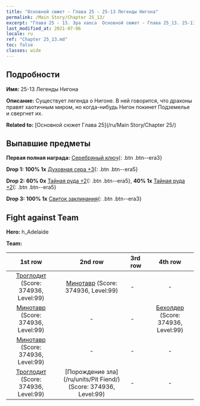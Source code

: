 ```yaml
---
title: "Основной сюжет - Глава 25 - 25-13 Легенды Нигона"
permalink: /Main Story/Chapter 25_13/
excerpt: "Глава 25 - 13. Эра хаоса  Основной сюжет - Глава 25_13. 25-13 Легенды Нигона"
last_modified_at: 2021-07-06
locale: ru
ref: "Chapter 25_13.md"
toc: false
classes: wide
---
```


## Подробности

 **Имя:** 25-13 Легенды Нигона

 **Описание:** Существует легенда о Нигоне. В ней говорится, что драконы правят хаотичным миром, но когда-нибудь Нигон покинет Подземелье и свергнет их.

 **Related to:** [Основной сюжет Глава 25](/ru/Main Story/Chapter 25/)

## Выпавшие предметы

 **Первая полная награда:** [Серебряный ключ](/ItemsRU/con_693/){: .btn .btn--era3}

 **Drop 1:** **100% 1x** [Духовная сера +3](/ItemsRU/mat_85/){: .btn .btn--era5}

 **Drop 2:** **60% 0x** [Тайная руда +2](/ItemsRU/mat_75/){: .btn .btn--era5}, **40% 1x** [Тайная руда +2](/ItemsRU/mat_75/){: .btn .btn--era5}

 **Drop 3:** **100% 1x** [Свиток заклинания](/ItemsRU/con_694/){: .btn .btn--era3}


## Fight against Team
 **Hero:** h_Adelaide

 **Team:**


  | 1st row | 2nd row | 3rd row | 4th row |
  |:----:|:----:|:----|:----:|
  | [Троглодит](/ru/units/Troglodyte/) (Score: 374936, Level:99)  | [Минотавр](/ru/units/Minotaur/) (Score: 374936, Level:99)  | - | - |
  | [Минотавр](/ru/units/Minotaur/) (Score: 374936, Level:99)  | - | - | [Бехолдер](/ru/units/Beholder/) (Score: 374936, Level:99)  |
  | [Минотавр](/ru/units/Minotaur/) (Score: 374936, Level:99)  | - | - | - |
  | [Троглодит](/ru/units/Troglodyte/) (Score: 374936, Level:99)  | [Порождение зла](/ru/units/Pit Fiend/) (Score: 374936, Level:99)  | - | - |


